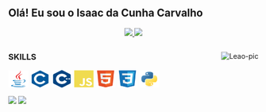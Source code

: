 ## Olá! Eu sou o Isaac da Cunha Carvalho

<div align="center" style="display: inline_block">
  <a href="https://github.com/CoracaoDeLeao">
    <img height="180em" src="https://github-readme-stats.vercel.app/api?username=CoracaoDeLeao&show_icons=true&theme=react&include_all_commits=true&count_private=true&hide=contribs"/>
    <img height="180em" src="https://github-readme-stats.vercel.app/api/top-langs/?username=CoracaoDeLeao&layout=compact&langs_count=7&theme=react"/>
  </a>
</div>

##
   <img align="right" alt="Leao-pic" height="175" src="https://cdn.discordapp.com/attachments/750791536261988463/1050200047016497152/Design_sem_nome.png"> 
   
###   SKILLS

<div style="display: inline_block">
  <img align="center" alt="JS" height="35" width="40" src="https://github.com/devicons/devicon/blob/master/icons/java/java-original.svg">
  <img align="center" alt="JS" height="35" width="40" src="https://github.com/devicons/devicon/blob/master/icons/c/c-plain.svg">
  <img align="center" alt="JS" height="35" width="40" src="https://github.com/devicons/devicon/blob/master/icons/cplusplus/cplusplus-plain.svg">
  <img align="center" alt="JS" height="35" width="40" src="https://raw.githubusercontent.com/devicons/devicon/master/icons/javascript/javascript-plain.svg">
  <img align="center" alt="HTML" height="35" width="40" src="https://raw.githubusercontent.com/devicons/devicon/master/icons/html5/html5-original.svg">
  <img align="center" alt="CSS" height="35" width="40" src="https://raw.githubusercontent.com/devicons/devicon/master/icons/css3/css3-original.svg">
  <img align="center" alt="Python" height="35" width="40" src="https://raw.githubusercontent.com/devicons/devicon/master/icons/python/python-original.svg">
  <br>
</div>
  
<div> 
  <br>
  <a href = "mailto: isaacdecarvalho2005@gmail.com"><img src="https://img.shields.io/badge/Gmail-D14836?style=for-the-badge&logo=gmail&logoColor=white" target="_blank"></a>
  <a href="https://www.linkedin.com/in/isaac-da-c-carvalho/" target="_blank"><img src="https://img.shields.io/badge/-LinkedIn-%230077B5?style=for-the-badge&logo=linkedin&logoColor=white" target="_blank"></a>
</div>
